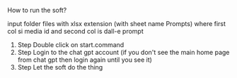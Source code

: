 How to run the soft?

input folder files with xlsx extension (with sheet name Prompts) where first col si media id and second col is dall-e prompt

1. Step
   Double click on start.command
2. Step
   Login to the chat gpt account (if you don't see the main home page from chat gpt then login again until you see it)
3. Step
   Let the soft do the thing
